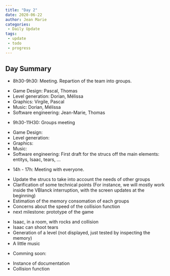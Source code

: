 ```yaml
---
title: "Day 2"
date: 2020-06-22
author: Jean Marie
categories: 
 - Daily Update
tags:
 - update
 - todo
 - progress
---
```


## Day Summary

* 8h30-9h30: Meeting. Repartion of the team into groups.
- Game Design: Pascal, Thomas
- Level generation: Dorian, Mélissa
- Graphics: Virgile, Pascal
- Music: Dorian, Mélissa
- Software engineering: Jean-Marie, Thomas

* 9h30-11H30: Groups meeting
- Game Design: 
- Level generation: 
- Graphics: 
- Music: 
- Software engineering: First draft for the strucs off the main elements: entitys, Isaac, tears, ...

* 14h - 17h: Meeting with everyone.
- Update the strucs to take into account the needs of other groups
- Clarification of some technical points (For instance, we will mostly work inside the VBlanck interruption, with the screen updates at the beginning)
- Estimation of the memory consomation of each groups
- Concerns about the speed of the collision function
- next milestone: prototype of the game
+ Isaac, in a room, with rocks and collision
+ Isaac can shoot tears
+ Generation of a level (not displayed, just tested by inspecting the memory)
+ A little music
* Comming soon:
- Instance of documentation
- Collision function
